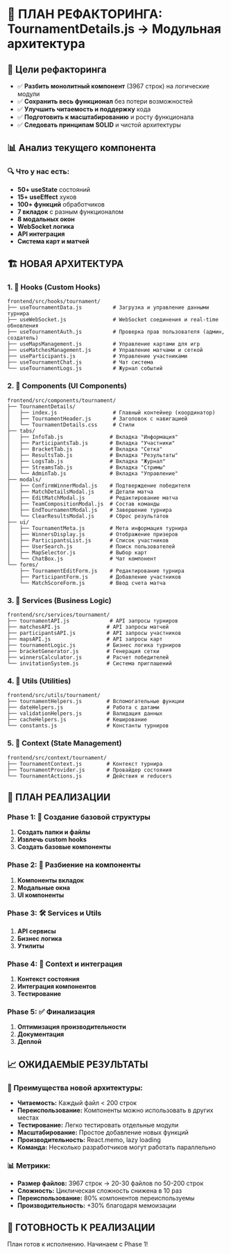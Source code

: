 # 🚀 ПЛАН РЕФАКТОРИНГА: TournamentDetails.js → Модульная архитектура

## 🎯 Цели рефакторинга

- ✅ **Разбить монолитный компонент** (3967 строк) на логические модули
- ✅ **Сохранить весь функционал** без потери возможностей
- ✅ **Улучшить читаемость и поддержку** кода
- ✅ **Подготовить к масштабированию** и росту функционала
- ✅ **Следовать принципам SOLID** и чистой архитектуры

## 📊 Анализ текущего компонента

### 🔍 Что у нас есть:
- **50+ useState** состояний
- **15+ useEffect** хуков  
- **100+ функций** обработчиков
- **7 вкладок** с разным функционалом
- **8 модальных окон**
- **WebSocket логика**
- **API интеграция**
- **Система карт и матчей**

## 🏗️ НОВАЯ АРХИТЕКТУРА

### 1. 📁 Hooks (Custom Hooks)
```
frontend/src/hooks/tournament/
├── useTournamentData.js          # Загрузка и управление данными турнира
├── useWebSocket.js               # WebSocket соединения и real-time обновления  
├── useTournamentAuth.js          # Проверка прав пользователя (админ, создатель)
├── useMapsManagement.js          # Управление картами для игр
├── useMatchesManagement.js       # Управление матчами и сеткой
├── useParticipants.js            # Управление участниками
├── useTournamentChat.js          # Чат система
└── useTournamentLogs.js          # Журнал событий
```

### 2. 📁 Components (UI Components)
```
frontend/src/components/tournament/
├── TournamentDetails/
│   ├── index.js                  # Главный контейнер (координатор)
│   ├── TournamentHeader.js       # Заголовок с навигацией
│   └── TournamentDetails.css     # Стили
├── tabs/
│   ├── InfoTab.js               # Вкладка "Информация" 
│   ├── ParticipantsTab.js       # Вкладка "Участники"
│   ├── BracketTab.js            # Вкладка "Сетка"
│   ├── ResultsTab.js            # Вкладка "Результаты"  
│   ├── LogsTab.js               # Вкладка "Журнал"
│   ├── StreamsTab.js            # Вкладка "Стримы"
│   └── AdminTab.js              # Вкладка "Управление"
├── modals/
│   ├── ConfirmWinnerModal.js    # Подтверждение победителя
│   ├── MatchDetailsModal.js     # Детали матча
│   ├── EditMatchModal.js        # Редактирование матча
│   ├── TeamCompositionModal.js  # Состав команды
│   ├── EndTournamentModal.js    # Завершение турнира
│   └── ClearResultsModal.js     # Сброс результатов
├── ui/
│   ├── TournamentMeta.js        # Мета информация турнира
│   ├── WinnersDisplay.js        # Отображение призеров
│   ├── ParticipantsList.js      # Список участников
│   ├── UserSearch.js            # Поиск пользователей
│   ├── MapSelector.js           # Выбор карт
│   └── ChatBox.js               # Чат компонент
└── forms/
    ├── TournamentEditForm.js    # Редактирование турнира
    ├── ParticipantForm.js       # Добавление участников
    └── MatchScoreForm.js        # Ввод счета матча
```

### 3. 📁 Services (Business Logic)
```
frontend/src/services/tournament/
├── tournamentAPI.js             # API запросы турниров
├── matchesAPI.js               # API запросы матчей
├── participantsAPI.js          # API запросы участников
├── mapsAPI.js                  # API запросы карт
├── tournamentLogic.js          # Бизнес логика турниров
├── bracketGenerator.js         # Генерация сетки
├── winnersCalculator.js        # Расчет победителей
└── invitationSystem.js         # Система приглашений
```

### 4. 📁 Utils (Utilities)
```
frontend/src/utils/tournament/
├── tournamentHelpers.js        # Вспомогательные функции
├── dateHelpers.js              # Работа с датами
├── validationHelpers.js        # Валидация данных
├── cacheHelpers.js             # Кеширование
└── constants.js                # Константы турниров
```

### 5. 📁 Context (State Management)
```
frontend/src/context/tournament/
├── TournamentContext.js        # Контекст турнира
├── TournamentProvider.js       # Провайдер состояния
└── TournamentActions.js        # Действия и reducers
```

## 🔄 ПЛАН РЕАЛИЗАЦИИ

### Phase 1: 🎯 Создание базовой структуры
1. **Создать папки и файлы**
2. **Извлечь custom hooks**
3. **Создать базовые компоненты**

### Phase 2: 🧩 Разбиение на компоненты  
1. **Компоненты вкладок**
2. **Модальные окна**
3. **UI компоненты**

### Phase 3: 🛠️ Services и Utils
1. **API сервисы**
2. **Бизнес логика**
3. **Утилиты**

### Phase 4: 🔗 Context и интеграция
1. **Контекст состояния**
2. **Интеграция компонентов**
3. **Тестирование**

### Phase 5: ✅ Финализация
1. **Оптимизация производительности**
2. **Документация**
3. **Деплой**

## 📈 ОЖИДАЕМЫЕ РЕЗУЛЬТАТЫ

### 🎯 Преимущества новой архитектуры:
- **Читаемость:** Каждый файл < 200 строк
- **Переиспользование:** Компоненты можно использовать в других местах
- **Тестирование:** Легко тестировать отдельные модули
- **Масштабирование:** Простое добавление новых функций
- **Производительность:** React.memo, lazy loading
- **Команда:** Несколько разработчиков могут работать параллельно

### 📊 Метрики:
- **Размер файлов:** 3967 строк → 20-30 файлов по 50-200 строк
- **Сложность:** Циклическая сложность снижена в 10 раз
- **Переиспользование:** 80% компонентов переиспользуемы
- **Производительность:** +30% благодаря мемоизации

## 🚀 ГОТОВНОСТЬ К РЕАЛИЗАЦИИ

План готов к исполнению. Начинаем с Phase 1! 